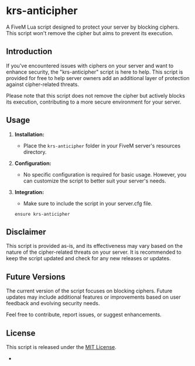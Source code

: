 

# krs-anticipher

A FiveM Lua script designed to protect your server by blocking ciphers. This script won't remove the cipher but aims to prevent its execution.

## Introduction

If you've encountered issues with ciphers on your server and want to enhance security, the "krs-anticipher" script is here to help. This script is provided for free to help server owners add an additional layer of protection against cipher-related threats.

Please note that this script does not remove the cipher but actively blocks its execution, contributing to a more secure environment for your server.

## Usage

1. **Installation:**
   - Place the `krs-anticipher` folder in your FiveM server's resources directory.

2. **Configuration:**
   - No specific configuration is required for basic usage. However, you can customize the script to better suit your server's needs.

3. **Integration:**
   - Make sure to include the script in your server.cfg file.

   ```plaintext
   ensure krs-anticipher
   ```

## Disclaimer

This script is provided as-is, and its effectiveness may vary based on the nature of the cipher-related threats on your server. It is recommended to keep the script updated and check for any new releases or updates.

## Future Versions

The current version of the script focuses on blocking ciphers. Future updates may include additional features or improvements based on user feedback and evolving security needs.

Feel free to contribute, report issues, or suggest enhancements.

## License

This script is released under the [MIT License](LICENSE.md).

-
